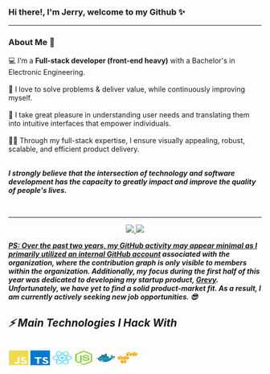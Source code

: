 ### Hi there!, I'm Jerry, welcome to my Github ✨

<hr />

### About Me 🚀
💻 I’m a **Full-stack developer (front-end heavy)** with a Bachelor's in Electronic Engineering. </br> </br>
🌱 I love to solve problems & deliver value, while continuously improving myself.</br></br>
💬 I take great pleasure in understanding user needs and translating them into intuitive interfaces that empower individuals.</br></br>
👨‍💻 Through my full-stack expertise, I ensure visually appealing, robust, scalable, and efficient product delivery. </br></br>
   
 <b><i>I strongly believe that the intersection of technology and software development has the capacity to greatly impact and improve the quality of people's lives. 
    
<br/>
<hr />

<div align="center">
  <a href="https://github.com/jerrybuks">
  <img height="180em" src="https://github-readme-stats.vercel.app/api/top-langs/?username=jerrybuks&layout=compact&langs_count=7&theme=dracula"/>
  <img height="180em" src="https://github-readme-stats.vercel.app/api?username=jerrybuks&show_icons=true&&count_private=true&hide=contribs&theme=dracula"/>
</div>

<b>PS: Over the past two years, my GitHub activity may appear minimal as I primarily utilized an internal <a href="https://github.com/jerrychibuokem-coursera">GitHub account</a> associated with the organization, where the contribution graph is only visible to members within the organization. Additionally, my focus during the first half of this year was dedicated to developing my startup product, <a href="https://www.getgrevy.com/">Grevy</a>. Unfortunately, we have yet to find a solid product-market fit. As a result, I am currently actively seeking new job opportunities. 😎</b>

## ⚡ Main Technologies I Hack With
  
<div style="display: inline_block"><br>
  <img align="center" alt="js" height="30" width="40" src="https://raw.githubusercontent.com/devicons/devicon/master/icons/javascript/javascript-plain.svg">
  <img align="center" alt="ts" height="30" width="40" src="https://raw.githubusercontent.com/devicons/devicon/master/icons/typescript/typescript-plain.svg">
  <img align="center" alt="react" height="30" width="40" src="https://raw.githubusercontent.com/devicons/devicon/master/icons/react/react-original.svg">
  <img align="center" alt="Node" height="30" width="40" src="https://raw.githubusercontent.com/devicons/devicon/master/icons/nodejs/nodejs-original.svg">
  <img align="center" alt="Docker" height="30" width="40" src="https://raw.githubusercontent.com/devicons/devicon/master/icons/docker/docker-original.svg">
  <img align="center" alt="AWS" height="30" width="40" src="https://raw.githubusercontent.com/devicons/devicon/master/icons/amazonwebservices/amazonwebservices-original.svg">                                                
</div>

<!--
**jerrybuks/jerrybuks** is a ✨ _special_ ✨ repository because its `README.md` (this file) appears on your GitHub profile.

Here are some ideas to get you started:

- 🔭 I’m currently working on ...
- 🌱 I’m currently learning ...
- 👯 I’m looking to collaborate on ...
- 🤔 I’m looking for help with ...
- 💬 Ask me about ...
- 📫 How to reach me: ...
- 😄 Pronouns: ...
- ⚡ Fun fact: ...
-->
